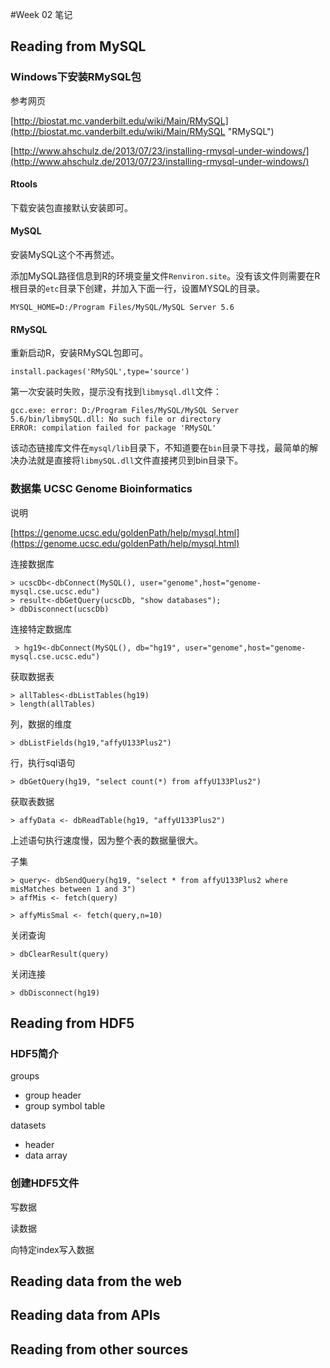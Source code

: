 #Week 02 笔记

## Reading from MySQL

### Windows下安装RMySQL包

参考网页

[http://biostat.mc.vanderbilt.edu/wiki/Main/RMySQL](http://biostat.mc.vanderbilt.edu/wiki/Main/RMySQL "RMySQL")

[http://www.ahschulz.de/2013/07/23/installing-rmysql-under-windows/](http://www.ahschulz.de/2013/07/23/installing-rmysql-under-windows/)

#### Rtools

下载安装包直接默认安装即可。

#### MySQL

安装MySQL这个不再赘述。

添加MySQL路径信息到R的环境变量文件`Renviron.site`。没有该文件则需要在R根目录的`etc`目录下创建，并加入下面一行，设置MYSQL的目录。

	MYSQL_HOME=D:/Program Files/MySQL/MySQL Server 5.6

#### RMySQL

重新启动R，安装RMySQL包即可。

	install.packages('RMySQL',type='source')

第一次安装时失败，提示没有找到`libmysql.dll`文件：

	gcc.exe: error: D:/Program Files/MySQL/MySQL Server 5.6/bin/libmySQL.dll: No such file or directory
	ERROR: compilation failed for package 'RMySQL'

该动态链接库文件在`mysql/lib`目录下，不知道要在`bin`目录下寻找，最简单的解决办法就是直接将`libmySQL.dll`文件直接拷贝到bin目录下。

### 数据集 UCSC Genome Bioinformatics

说明

[https://genome.ucsc.edu/goldenPath/help/mysql.html](https://genome.ucsc.edu/goldenPath/help/mysql.html)

连接数据库

	> ucscDb<-dbConnect(MySQL(), user="genome",host="genome-mysql.cse.ucsc.edu")
	> result<-dbGetQuery(ucscDb, "show databases");
	> dbDisconnect(ucscDb)

连接特定数据库
	
	 > hg19<-dbConnect(MySQL(), db="hg19", user="genome",host="genome-mysql.cse.ucsc.edu")

获取数据表

	> allTables<-dbListTables(hg19)
	> length(allTables)

列，数据的维度

	> dbListFields(hg19,"affyU133Plus2")

行，执行sql语句
	
	> dbGetQuery(hg19, "select count(*) from affyU133Plus2")

获取表数据
	
	> affyData <- dbReadTable(hg19, "affyU133Plus2")

上述语句执行速度慢，因为整个表的数据量很大。

子集

	> query<- dbSendQuery(hg19, "select * from affyU133Plus2 where misMatches between 1 and 3")
	> affMis <- fetch(query)
	
	> affyMisSmal <- fetch(query,n=10)

关闭查询

	> dbClearResult(query)

关闭连接
	
	> dbDisconnect(hg19)


## Reading from HDF5

### HDF5简介

groups

* group header
* group symbol table

datasets

* header
* data array

### 创建HDF5文件


写数据

读数据

向特定index写入数据


## Reading data from the web

## Reading data from APIs

## Reading from other sources



